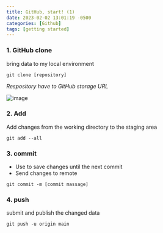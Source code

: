 ```yaml
---
title: GitHub, start! (1)
date: 2023-02-02 13:01:19 -0500
categories: [Github]
tags: [getting started]
---
```



### 1. GitHub clone

bring data to my local environment 
    
    git clone [repository]

 _Respository have to GitHub storage URL_ 

![image](https://user-images.githubusercontent.com/96701717/218189551-2d31685d-15f9-469d-ab89-8942701fe848.png)


### 2. Add

Add changes from the working directory to the staging area

```console
git add --all
```


### 3. commit
* Use to save changes until the next commit
* Send changes to remote
```console
git commit -m [commit massage]
```

### 4. push

submit and publish the changed data
```console
git push -u origin main
```




    
